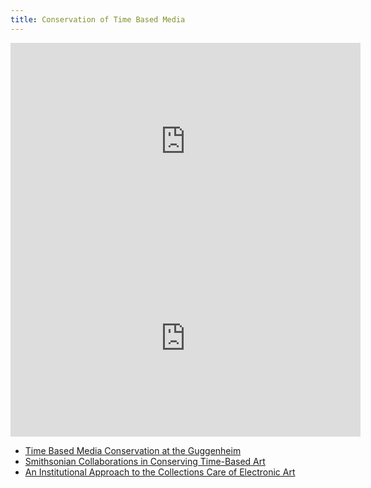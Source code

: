 ```yaml
---
title: Conservation of Time Based Media
---
```


<div class="video-grid">
<div class="iframe-16-9-container">
<iframe class="youTubeIframe" width="560" height="315" src="https://www.youtube.com/embed/VPgcekqHSM0?si=6CxM64NV8knvi59x" title="YouTube video player" frameborder="0" allow="accelerometer; autoplay; clipboard-write; encrypted-media; gyroscope; picture-in-picture; web-share" allowfullscreen></iframe>
</div>

<div class="iframe-16-9-container">
<iframe class="youTubeIframe" width="560" height="315" src="https://www.youtube.com/embed/G9M8MEJIaFI?si=FfNoElmO3Esnn6cT" title="YouTube video player" frameborder="0" allow="accelerometer; autoplay; clipboard-write; encrypted-media; gyroscope; picture-in-picture; web-share" allowfullscreen></iframe>
</div>

</div>

- [Time Based Media Conservation at the Guggenheim](https://www.guggenheim.org/conservation/time-based-media)
- [Smithsonian Collaborations in Conserving Time-Based Art](https://www.si.edu/content/tbma/documents/time-based-art_report.pdf)
- [An Institutional Approach to the Collections Care of Electronic Art](https://cool.culturalheritage.org/waac/wn/wn19/wn19-3/wn19-310.html)
